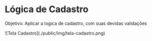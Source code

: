 <h1>Lógica de Cadastro</h1>

<p>Objetivo: Aplicar a logica de cadastro, com suas devidas validações</p>
 
![Tela Cadastro](./public/img/tela-cadastro.png)

 
